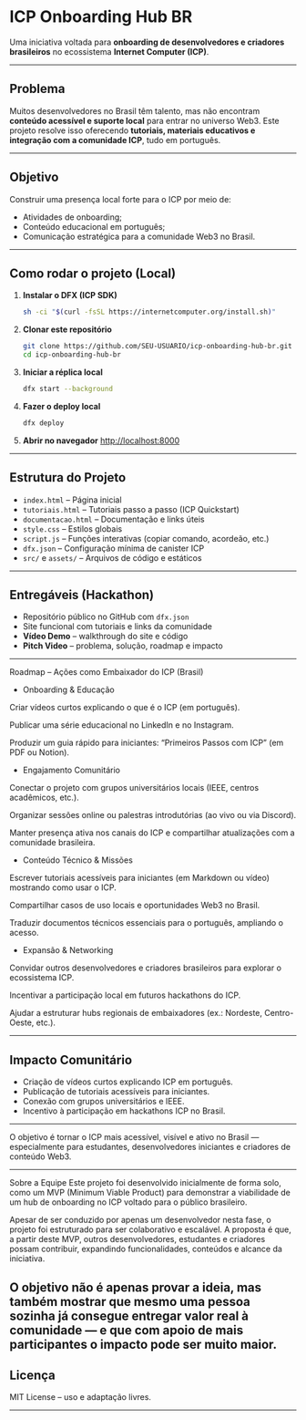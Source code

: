 
#  ICP Onboarding Hub BR

Uma iniciativa voltada para **onboarding de desenvolvedores e criadores brasileiros** no ecossistema **Internet Computer (ICP)**.

---

##  Problema

Muitos desenvolvedores no Brasil têm talento, mas não encontram **conteúdo acessível e suporte local** para entrar no universo Web3.
Este projeto resolve isso oferecendo **tutoriais, materiais educativos e integração com a comunidade ICP**, tudo em português.

---

## Objetivo

Construir uma presença local forte para o ICP por meio de:

* Atividades de onboarding;
* Conteúdo educacional em português;
* Comunicação estratégica para a comunidade Web3 no Brasil.

---

##  Como rodar o projeto (Local)

1. **Instalar o DFX (ICP SDK)**

   ```bash
   sh -ci "$(curl -fsSL https://internetcomputer.org/install.sh)"
   ```

2. **Clonar este repositório**

   ```bash
   git clone https://github.com/SEU-USUARIO/icp-onboarding-hub-br.git
   cd icp-onboarding-hub-br
   ```

3. **Iniciar a réplica local**

   ```bash
   dfx start --background
   ```

4. **Fazer o deploy local**

   ```bash
   dfx deploy
   ```

5. **Abrir no navegador**
   [http://localhost:8000](http://localhost:8000)

---

##  Estrutura do Projeto

* `index.html` – Página inicial
* `tutoriais.html` – Tutoriais passo a passo (ICP Quickstart)
* `documentacao.html` – Documentação e links úteis
* `style.css` – Estilos globais
* `script.js` – Funções interativas (copiar comando, acordeão, etc.)
* `dfx.json` – Configuração mínima de canister ICP
* `src/` e `assets/` – Arquivos de código e estáticos

---

##  Entregáveis (Hackathon)

*  Repositório público no GitHub com `dfx.json`
*  Site funcional com tutoriais e links da comunidade
*  **Vídeo Demo** – walkthrough do site e código
*  **Pitch Video** – problema, solução, roadmap e impacto

---

 Roadmap – Ações como Embaixador do ICP (Brasil)
* Onboarding & Educação

Criar vídeos curtos explicando o que é o ICP (em português).

Publicar uma série educacional no LinkedIn e no Instagram.

Produzir um guia rápido para iniciantes: “Primeiros Passos com ICP” (em PDF ou Notion).

* Engajamento Comunitário

Conectar o projeto com grupos universitários locais (IEEE, centros acadêmicos, etc.).

Organizar sessões online ou palestras introdutórias (ao vivo ou via Discord).

Manter presença ativa nos canais do ICP e compartilhar atualizações com a comunidade brasileira.

* Conteúdo Técnico & Missões

Escrever tutoriais acessíveis para iniciantes (em Markdown ou vídeo) mostrando como usar o ICP.

Compartilhar casos de uso locais e oportunidades Web3 no Brasil.

Traduzir documentos técnicos essenciais para o português, ampliando o acesso.

* Expansão & Networking

Convidar outros desenvolvedores e criadores brasileiros para explorar o ecossistema ICP.

Incentivar a participação local em futuros hackathons do ICP.

Ajudar a estruturar hubs regionais de embaixadores (ex.: Nordeste, Centro-Oeste, etc.).

---

##  Impacto Comunitário

* Criação de vídeos curtos explicando ICP em português.
* Publicação de tutoriais acessíveis para iniciantes.
* Conexão com grupos universitários e IEEE.
* Incentivo à participação em hackathons ICP no Brasil.

---

 O objetivo é tornar o ICP mais acessível, visível e ativo no Brasil — especialmente para estudantes, desenvolvedores iniciantes e criadores de conteúdo Web3.

---
Sobre a Equipe
Este projeto foi desenvolvido inicialmente de forma solo, como um MVP (Minimum Viable Product) para demonstrar a viabilidade de um hub de onboarding no ICP voltado para o público brasileiro.

Apesar de ser conduzido por apenas um desenvolvedor nesta fase, o projeto foi estruturado para ser colaborativo e escalável. A proposta é que, a partir deste MVP, outros desenvolvedores, estudantes e criadores possam contribuir, expandindo funcionalidades, conteúdos e alcance da iniciativa.

O objetivo não é apenas provar a ideia, mas também mostrar que mesmo uma pessoa sozinha já consegue entregar valor real à comunidade — e que com apoio de mais participantes o impacto pode ser muito maior.
---
##  Licença

MIT License – uso e adaptação livres.

---

